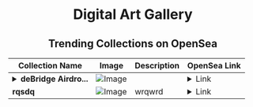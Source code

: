 <div align="center">

# Digital Art Gallery

## Trending Collections on OpenSea

| Collection Name                       | Image                                                                                     | Description                       | OpenSea Link                                                                                          |
|---------------------------------------|-------------------------------------------------------------------------------------------|-----------------------------------|--------------------------------------------------------------------------------------------------------|
| **<details><summary>deBridge Airdro...</summary>deBridge Airdrop</details>** | ![Image](https://i.seadn.io/s/raw/files/b7815c09877f2696bef32d4160f4ea88.png?w=500&auto=format?w=200&auto=format) |  | <details><summary>Link</summary>[deBridge Airdrop](https://opensea.io/collection/debridge-airdrop-21)</details> |
| **rqsdq** | ![Image](https://i.seadn.io/s/raw/files/c2f31c29b71c13cb9d810386fb2acc77.jpg?w=500&auto=format?w=200&auto=format) | wrqwrd | <details><summary>Link</summary>[rqsdq](https://opensea.io/collection/rqsdq)</details> |

</div>